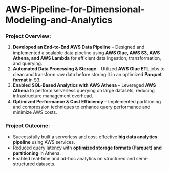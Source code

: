 # AWS-Pipeline-for-Dimensional-Modeling-and-Analytics

### **Project Overview:**  
1. **Developed an End-to-End AWS Data Pipeline** – Designed and implemented a scalable data pipeline using **AWS Glue, AWS S3, AWS Athena, and AWS Lambda** for efficient data ingestion, transformation, and querying.  
2. **Automated Data Processing & Storage** – Utilized **AWS Glue ETL** jobs to clean and transform raw data before storing it in an optimized **Parquet format** in S3.  
3. **Enabled SQL-Based Analytics with AWS Athena** – Leveraged **AWS Athena** to perform serverless querying on large datasets, reducing infrastructure management overhead.  
4. **Optimized Performance & Cost Efficiency** – Implemented partitioning and compression techniques to enhance query performance and minimize AWS costs.  

### **Project Outcome:**  
- Successfully built a serverless and cost-effective **big data analytics pipeline** using AWS services.  
- Reduced query latency with **optimized storage formats (Parquet) and partitioning** in Athena.  
- Enabled real-time and ad-hoc analytics on structured and semi-structured datasets.  
